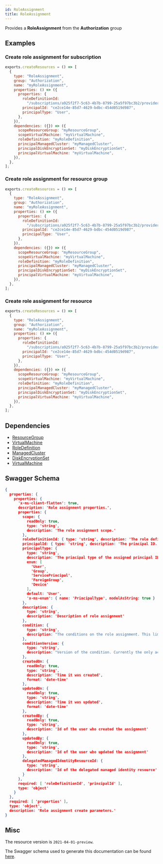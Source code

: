 ```yaml
---
id: RoleAssignment
title: RoleAssignment
---
```

Provides a **RoleAssignment** from the **Authorization** group
## Examples
### Create role assignment for subscription
```js
exports.createResources = () => [
  {
    type: "RoleAssignment",
    group: "Authorization",
    name: "myRoleAssignment",
    properties: () => ({
      properties: {
        roleDefinitionId:
          "/subscriptions/a925f2f7-5c63-4b7b-8799-25a5f97bc3b2/providers/Microsoft.Authorization/roleDefinitions/0b5fe924-9a61-425c-96af-cfe6e287ca2d",
        principalId: "ce2ce14e-85d7-4629-bdbc-454d0519d987",
        principalType: "User",
      },
    }),
    dependencies: ({}) => ({
      scopeResourceGroup: "myResourceGroup",
      scopeVirtualMachine: "myVirtualMachine",
      roleDefinition: "myRoleDefinition",
      principalManagedCluster: "myManagedCluster",
      principalDiskEncryptionSet: "myDiskEncryptionSet",
      principalVirtualMachine: "myVirtualMachine",
    }),
  },
];

```

### Create role assignment for resource group
```js
exports.createResources = () => [
  {
    type: "RoleAssignment",
    group: "Authorization",
    name: "myRoleAssignment",
    properties: () => ({
      properties: {
        roleDefinitionId:
          "/subscriptions/a925f2f7-5c63-4b7b-8799-25a5f97bc3b2/providers/Microsoft.Authorization/roleDefinitions/0b5fe924-9a61-425c-96af-cfe6e287ca2d",
        principalId: "ce2ce14e-85d7-4629-bdbc-454d0519d987",
        principalType: "User",
      },
    }),
    dependencies: ({}) => ({
      scopeResourceGroup: "myResourceGroup",
      scopeVirtualMachine: "myVirtualMachine",
      roleDefinition: "myRoleDefinition",
      principalManagedCluster: "myManagedCluster",
      principalDiskEncryptionSet: "myDiskEncryptionSet",
      principalVirtualMachine: "myVirtualMachine",
    }),
  },
];

```

### Create role assignment for resource
```js
exports.createResources = () => [
  {
    type: "RoleAssignment",
    group: "Authorization",
    name: "myRoleAssignment",
    properties: () => ({
      properties: {
        roleDefinitionId:
          "/subscriptions/a925f2f7-5c63-4b7b-8799-25a5f97bc3b2/providers/Microsoft.Authorization/roleDefinitions/0b5fe924-9a61-425c-96af-cfe6e287ca2d",
        principalId: "ce2ce14e-85d7-4629-bdbc-454d0519d987",
        principalType: "User",
      },
    }),
    dependencies: ({}) => ({
      scopeResourceGroup: "myResourceGroup",
      scopeVirtualMachine: "myVirtualMachine",
      roleDefinition: "myRoleDefinition",
      principalManagedCluster: "myManagedCluster",
      principalDiskEncryptionSet: "myDiskEncryptionSet",
      principalVirtualMachine: "myVirtualMachine",
    }),
  },
];

```
## Dependencies
- [ResourceGroup](../Resources/ResourceGroup.md)
- [VirtualMachine](../Compute/VirtualMachine.md)
- [RoleDefinition](../Authorization/RoleDefinition.md)
- [ManagedCluster](../ContainerService/ManagedCluster.md)
- [DiskEncryptionSet](../Compute/DiskEncryptionSet.md)
- [VirtualMachine](../Compute/VirtualMachine.md)
## Swagger Schema
```json
{
  properties: {
    properties: {
      'x-ms-client-flatten': true,
      description: 'Role assignment properties.',
      properties: {
        scope: {
          readOnly: true,
          type: 'string',
          description: 'The role assignment scope.'
        },
        roleDefinitionId: { type: 'string', description: 'The role definition ID.' },
        principalId: { type: 'string', description: 'The principal ID.' },
        principalType: {
          type: 'string',
          description: 'The principal type of the assigned principal ID.',
          enum: [
            'User',
            'Group',
            'ServicePrincipal',
            'ForeignGroup',
            'Device'
          ],
          default: 'User',
          'x-ms-enum': { name: 'PrincipalType', modelAsString: true }
        },
        description: {
          type: 'string',
          description: 'Description of role assignment'
        },
        condition: {
          type: 'string',
          description: "The conditions on the role assignment. This limits the resources it can be assigned to. e.g.: @Resource[Microsoft.Storage/storageAccounts/blobServices/containers:ContainerName] StringEqualsIgnoreCase 'foo_storage_container'"
        },
        conditionVersion: {
          type: 'string',
          description: "Version of the condition. Currently the only accepted value is '2.0'"
        },
        createdOn: {
          readOnly: true,
          type: 'string',
          description: 'Time it was created',
          format: 'date-time'
        },
        updatedOn: {
          readOnly: true,
          type: 'string',
          description: 'Time it was updated',
          format: 'date-time'
        },
        createdBy: {
          readOnly: true,
          type: 'string',
          description: 'Id of the user who created the assignment'
        },
        updatedBy: {
          readOnly: true,
          type: 'string',
          description: 'Id of the user who updated the assignment'
        },
        delegatedManagedIdentityResourceId: {
          type: 'string',
          description: 'Id of the delegated managed identity resource'
        }
      },
      required: [ 'roleDefinitionId', 'principalId' ],
      type: 'object'
    }
  },
  required: [ 'properties' ],
  type: 'object',
  description: 'Role assignment create parameters.'
}
```
## Misc
The resource version is `2021-04-01-preview`.

The Swagger schema used to generate this documentation can be found [here](https://github.com/Azure/azure-rest-api-specs/tree/main/specification/authorization/resource-manager/Microsoft.Authorization/stable/2022-04-01/authorization-RoleAssignmentsCalls.json).
